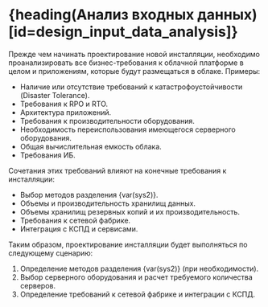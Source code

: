 # {heading(Анализ входных данных)[id=design_input_data_analysis]}

Прежде чем начинать проектирование новой инсталляции, необходимо проанализировать все бизнес-требования к облачной платформе в целом и приложениям, которые будут размещаться в облаке. Примеры:

* Наличие или отсутствие требований к катастрофоустойчивости (Disaster Tolerance).
* Требования к RPO и RTO.
* Архитектура приложений.
* Требования к производительности оборудования.
* Необходимость переиспользования имеющегося серверного оборудования.
* Общая вычислительная емкость облака.
* Требования ИБ.

Сочетания этих требований влияют на конечные требования к инсталляции:

* Выбор методов разделения {var(sys2)}.
* Объемы и производительность хранилищ данных.
* Объемы хранилищ резервных копий и их производительность.
* Требования к сетевой фабрике.
* Интеграция с КСПД и сервисами.

Таким образом, проектирование инсталляции будет выполняться по следующему сценарию:

1. Определение методов разделения {var(sys2)} (при необходимости).
1. Выбор серверного оборудования и расчет требуемого количества серверов.
1. Определение требований к сетевой фабрике и интеграции с КСПД.
